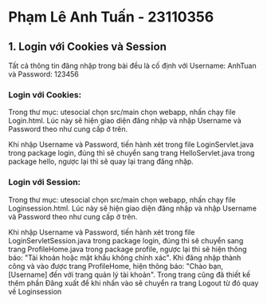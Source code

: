 # Phạm Lê Anh Tuấn - 23110356

## 1. Login với Cookies và Session
Tất cả thông tin đăng nhập trong bài đều là cố định với Username: AnhTuan và Password: 123456
### Login với Cookies:
Trong thư mục: utesocial chọn src/main chọn webapp, nhấn chạy file Login.html. Lúc này sẽ hiện giao diện đăng nhập và nhập Username và Password theo như cung cấp ở trên.

Khi nhập Username và Password, tiến hành xét trong file LoginServlet.java trong package login, đúng thì sẽ chuyển sang trang HelloServlet.java trong package hello, ngược lại thì sẽ quay lại trang đăng nhập.

### Login với Session:
Trong thư mục: utesocial chọn src/main chọn webapp, nhấn chạy file Loginsession.html. Lúc này sẽ hiện giao diện đăng nhập và nhập Username và Password theo như cung cấp ở trên.

Khi nhập Username và Password, tiến hành xét trong file LoginServletSession.java trong package login, đúng thì sẽ chuyển sang trang ProfileHome.java trong package profile, ngược lại thì sẽ hiện thông báo: "Tài khoản hoặc mật khẩu không chính xác". Khi đăng nhập thành công và vào được trang ProfileHome, hiện thông báo: "Chào bạn, [Username] đến với trang quản lý tài khoản". Trong trang cũng đã thiết kế thêm phần Đăng xuất để khi nhấn vào sẽ chuyển ra trang Logout từ đó quay về Loginsession
